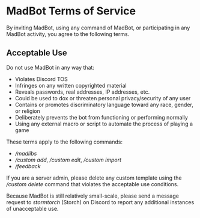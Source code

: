 # MadBot Terms of Service

By inviting MadBot, using any command of MadBot, or participating in any MadBot activity, you agree to the following terms.

## Acceptable Use

Do not use MadBot in any way that:
- Violates Discord TOS
- Infringes on any written copyrighted material
- Reveals passwords, real addresses, IP addresses, etc.
- Could be used to dox or threaten personal privacy/security of any user
- Contains or promotes discriminatory language toward any race, gender, or religion
- Deliberately prevents the bot from functioning or performing normally
- Using any external macro or script to automate the process of playing a game

These terms apply to the following commands:
- */madlibs*
- */custom add*, */custom edit*, */custom import*
- */feedback*

If you are a server admin, please delete any custom template using the */custom delete* command that violates the acceptable use conditions.

Because MadBot is still relatively small-scale, please send a message request to *stormtorch* (Storch) on Discord to report any additional instances of unacceptable use.

